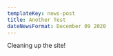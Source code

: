 ```yaml
---
templateKey: news-post
title: Another Test
dateNewsFormat: December 09 2020
---
```

Cleaning up the site!